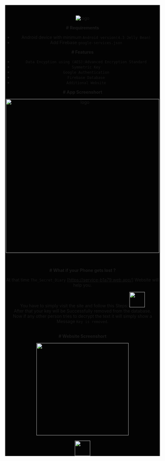 <div style="background-color:rgba(0, 0, 0, 0.99);text-align:center; vertical-align: middle;   padding-top: 20px;">
<p align="center">
    <img src="Images/intro3.JPG" alt=" logo" >
  </a>
</p>

**# Requirements**

- Android device with minimum `Android version(4.3 Jelly Bean)`
- Add Firebase `google-services.json` 


**# Features**
* `Data Encyption using (AES):Advanced Encryption Standard`
* `Symmetric Key`
* `Google Authentication`
* `Firebase Database`
* `Additional Website`

**# App Screenshort** 

 <img src="Images/appgif.gif" alt=" logo" wiinstadth="500" height="500">

<br><br>
**# What if your Phone gets lost ?**

At that time `The_Secret_Diary` [https://service-b1a79.web.app/] Website will help you.
 
You have to simply visit the site and follow this Steps:
<img src="Images/step.JPG"  wiinstadth="100" height="50">
<br>
After that your key will be Successfully removed from the database.<br>
Now if any other person tries to decrypt the text it will simply show a Message `Key is removed`.
<br><br>

**# Website Screenshort**

 <img src="Images/web3.gif"  wiinstadth="500" height="300">
<br><br>



 <img src="Images/qoute.JPG"  wiinstadth="500" height="50">

